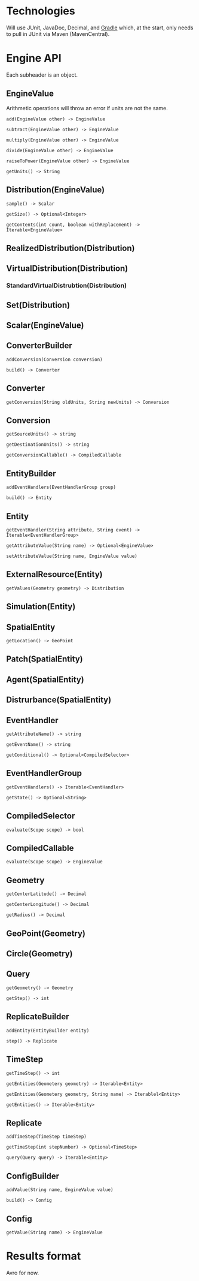 # Technologies

Will use JUnit, JavaDoc, Decimal, and [Gradle](https://github.com/junit-team/junit5-samples/blob/r5.12.0/junit5-jupiter-starter-gradle/build.gradle) which, at the start, only needs to pull in JUnit via Maven (MavenCentral).

# Engine API
Each subheader is an object.

## EngineValue

Arithmetic operations will throw an error if units are not the same.

`add(EngineValue other) -> EngineValue`

`subtract(EngineValue other) -> EngineValue`

`multiply(EngineValue other) -> EngineValue`

`divide(EngineValue other) -> EngineValue`

`raiseToPower(EngineValue other) -> EngineValue`

`getUnits() -> String`

## Distribution(EngineValue)

`sample() -> Scalar`

`getSize() -> Optional<Integer>`

`getContents(int count, boolean withReplacement) -> Iterable<EngineValue>`

## RealizedDistribution(Distribution)

## VirtualDistribution(Distribution)

### StandardVirtualDistrubtion(Distribution)

## Set(Distribution)

## Scalar(EngineValue)

## ConverterBuilder

`addConversion(Conversion conversion)`

`build() -> Converter`

## Converter

`getConversion(String oldUnits, String newUnits) -> Conversion`

## Conversion

`getSourceUnits() -> string`

`getDestinationUnits() -> string`

`getConversionCallable() -> CompiledCallable`

## EntityBuilder

`addEventHandlers(EventHandlerGroup group)`

`build() -> Entity`

## Entity

`getEventHandler(String attribute, String event) -> Iterable<EventHandlerGroup>`

`getAttributeValue(String name) -> Optional<EngineValue>`

`setAttributeValue(String name, EngineValue value)`

## ExternalResource(Entity)

`getValues(Geometry geometry) -> Distribution`

## Simulation(Entity)

## SpatialEntity

`getLocation() -> GeoPoint`

## Patch(SpatialEntity)

## Agent(SpatialEntity)

## Distrurbance(SpatialEntity)

## EventHandler

`getAttributeName() -> string`

`getEventName() -> string`

`getConditional() -> Optional<CompiledSelector>`

## EventHandlerGroup

`getEventHandlers() -> Iterable<EventHandler>`

`getState() -> Optional<String>`

## CompiledSelector

`evaluate(Scope scope) -> bool`

## CompiledCallable

`evaluate(Scope scope) -> EngineValue`

## Geometry

`getCenterLatitude() -> Decimal`

`getCenterLongitude() -> Decimal`

`getRadius() -> Decimal`

## GeoPoint(Geometry)

## Circle(Geometry)

## Query

`getGeometry() -> Geometry`

`getStep() -> int`

## ReplicateBuilder

`addEntity(EntityBuilder entity)`

`step() -> Replicate`

## TimeStep

`getTimeStep() -> int`

`getEntities(Geometery geometry) -> Iterable<Entity>`

`getEntities(Geometery geometry, String name) -> Iterablel<Entity>`

`getEntities() -> Iterable<Entity>`

## Replicate

`addTimeStep(TimeStep timeStep)`

`getTimeStep(int stepNumber) -> Optional<TimeStep>`

`query(Query query) -> Iterable<Entity>`

## ConfigBuilder

`addValue(String name, EngineValue value)`

`build() -> Config`

## Config

`getValue(String name) -> EngineValue`


# Results format

Avro for now.
